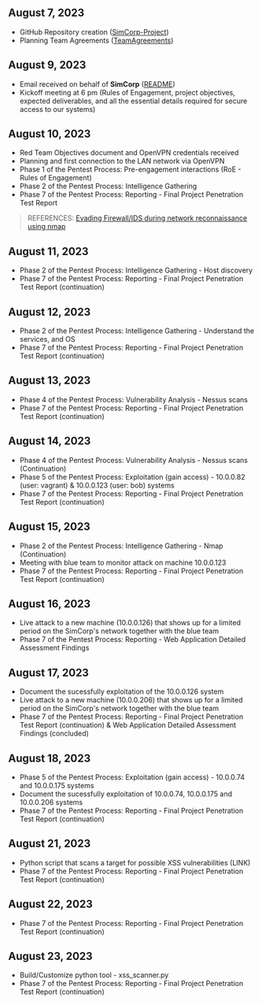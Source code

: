 
## August 7, 2023

* GitHub Repository creation ([SimCorp-Project](https://github.com/VascoLucas01/SimCorp-Project))
* Planning Team Agreements ([TeamAgreements](https://github.com/VascoLucas01/SimCorp-Project/tree/main/TeamAgreements))


## August 9, 2023

* Email received on behalf of **SimCorp** ([README](https://github.com/VascoLucas01/SimCorp-Project/blob/main/README.md))
* Kickoff meeting at 6 pm (Rules of Engagement, project objectives, expected deliverables, and all the essential details required for secure access to our systems)

## August 10, 2023

* Red Team Objectives document  and OpenVPN credentials received
* Planning and first connection to the LAN network via OpenVPN
* Phase 1 of the Pentest Process: Pre-engagement interactions (RoE - Rules of Engagement)
* Phase 2 of the Pentest Process: Intelligence Gathering
* Phase 7 of the Pentest Process: Reporting - Final Project Penetration Test Report

> REFERENCES: [Evading Firewall/IDS during network reconnaissance using nmap](https://infosecwriteups.com/evading-firewall-ids-during-network-reconnaissance-using-nmap-7dc393138178)

## August 11, 2023

* Phase 2 of the Pentest Process: Intelligence Gathering - Host discovery 
* Phase 7 of the Pentest Process: Reporting - Final Project Penetration Test Report (continuation)

## August 12, 2023

* Phase 2 of the Pentest Process: Intelligence Gathering - Understand the services, and OS 
* Phase 7 of the Pentest Process: Reporting - Final Project Penetration Test Report (continuation)

## August 13, 2023

* Phase 4 of the Pentest Process: Vulnerability Analysis - Nessus scans 
* Phase 7 of the Pentest Process: Reporting - Final Project Penetration Test Report (continuation)

## August 14, 2023

* Phase 4 of the Pentest Process: Vulnerability Analysis - Nessus scans (Continuation)
* Phase 5 of the Pentest Process: Exploitation (gain access) - 10.0.0.82 (user: vagrant) & 10.0.0.123 (user: bob) systems 
* Phase 7 of the Pentest Process: Reporting - Final Project Penetration Test Report (continuation)


## August 15, 2023

* Phase 2 of the Pentest Process: Intelligence Gathering - Nmap (Continuation)
* Meeting with blue team to monitor attack on machine 10.0.0.123 
* Phase 7 of the Pentest Process: Reporting - Final Project Penetration Test Report (continuation)

## August 16, 2023

* Live attack to a new machine (10.0.0.126) that shows up for a limited period on the SimCorp's network together with the blue team 
* Phase 7 of the Pentest Process: Reporting - Web Application Detailed Assessment Findings

## August 17, 2023

* Document the sucessfully exploitation of the 10.0.0.126 system
* Live attack to a new machine (10.0.0.206) that shows up for a limited period on the SimCorp's network together with the blue team 
* Phase 7 of the Pentest Process: Reporting - Final Project Penetration Test Report (continuation) & Web Application Detailed Assessment Findings (concluded)

## August 18, 2023

* Phase 5 of the Pentest Process: Exploitation (gain access) - 10.0.0.74 and 10.0.0.175 systems
* Document the sucessfully exploitation of 10.0.0.74, 10.0.0.175 and 10.0.0.206 systems
* Phase 7 of the Pentest Process: Reporting - Final Project Penetration Test Report (continuation)


## August 21, 2023

* Python script that scans a target for possible XSS vulnerabilities (LINK)
* Phase 7 of the Pentest Process: Reporting - Final Project Penetration Test Report (continuation)


## August 22, 2023

* Phase 7 of the Pentest Process: Reporting - Final Project Penetration Test Report (continuation)

## August 23, 2023

* Build/Customize python tool - xss_scanner.py
* Phase 7 of the Pentest Process: Reporting - Final Project Penetration Test Report (continuation)
